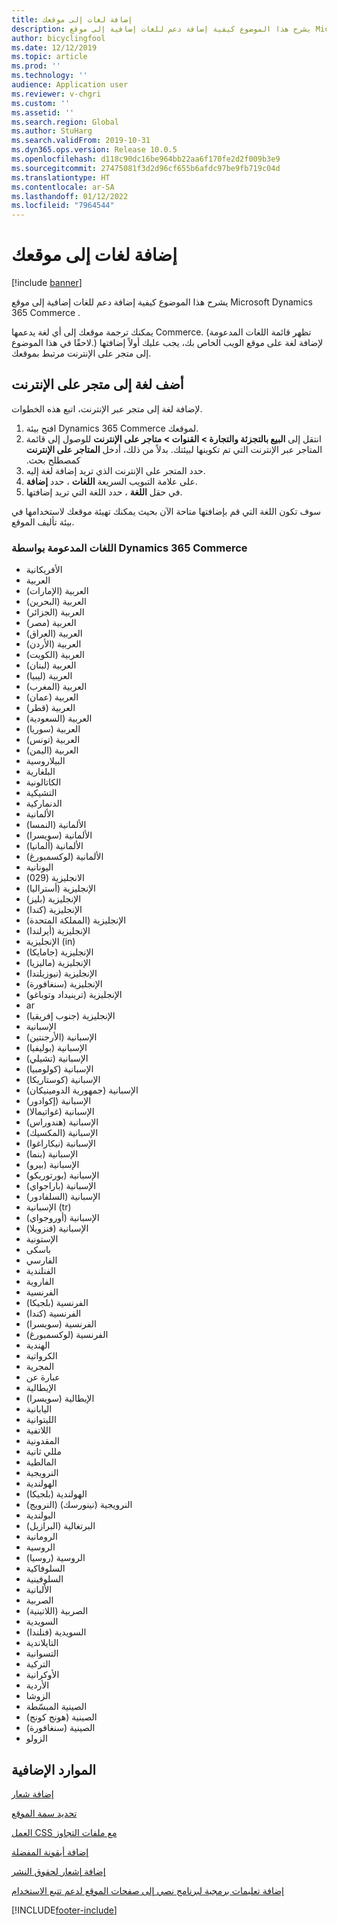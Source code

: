 ```yaml
---
title: إضافة لغات إلى موقعك
description: يشرح هذا الموضوع كيفية إضافة دعم للغات إضافية إلى موقع Microsoft Dynamics 365 Commerce .
author: bicyclingfool
ms.date: 12/12/2019
ms.topic: article
ms.prod: ''
ms.technology: ''
audience: Application user
ms.reviewer: v-chgri
ms.custom: ''
ms.assetid: ''
ms.search.region: Global
ms.author: StuHarg
ms.search.validFrom: 2019-10-31
ms.dyn365.ops.version: Release 10.0.5
ms.openlocfilehash: d118c90dc16be964bb22aa6f170fe2d2f009b3e9
ms.sourcegitcommit: 27475081f3d2d96cf655b6afdc97be9fb719c04d
ms.translationtype: HT
ms.contentlocale: ar-SA
ms.lasthandoff: 01/12/2022
ms.locfileid: "7964544"
---
```

# <a name="add-languages-to-your-site"></a>إضافة لغات إلى موقعك

[!include [banner](includes/banner.md)]

يشرح هذا الموضوع كيفية إضافة دعم للغات إضافية إلى موقع Microsoft Dynamics 365 Commerce .

يمكنك ترجمة موقعك إلى أي لغة يدعمها Commerce. (تظهر قائمة اللغات المدعومة لاحقًا في هذا الموضوع.) لإضافة لغة على موقع الويب الخاص بك، يجب عليك أولاً إضافتها إلى متجر على الإنترنت مرتبط بموقعك.

## <a name="add-a-language-to-an-online-store"></a>أضف لغة إلى متجر على الإنترنت

لإضافة لغة إلى متجر عبر الإنترنت، اتبع هذه الخطوات.

1. افتح بيئة Dynamics 365 Commerce لموقعك.
1. انتقل إلى **‏‫‏‫البيع بالتجزئة والتجارة \> القنوات \> متاجر على الإنترنت** للوصول إلى قائمة المتاجر عبر الإنترنت التي تم تكوينها لبيئتك. بدلاً من ذلك، أدخل **المتاجر على الإنترنت** كمصطلح بحث.
1. حدد المتجر على الإنترنت الذي تريد إضافة لغة إليه.
1. على علامة التبويب السريعة **اللغات** ، حدد **إضافة**.
1. في حقل **اللغة** ، حدد اللغة التي تريد إضافتها.

سوف تكون اللغة التي قم بإضافتها متاحة الآن بحيث يمكنك تهيئة موقعك لاستخدامها في بيئة تأليف الموقع.

### <a name="languages-that-are-supported-by-dynamics-365-commerce"></a>اللغات المدعومة بواسطة Dynamics 365 Commerce

- الأفريكانية
- العربية
- العربية (الإمارات)
- العربية (البحرين)
- العربية (الجزائر)
- العربية (مصر)
- العربية (العراق)
- العربية (الأردن)
- العربية (الكويت)
- العربية (لبنان)
- العربية (ليبيا)
- العربية (المغرب)
- العربية (عمان)
- العربية (قطر)
- العربية (السعودية)
- العربية (سوريا)
- العربية (تونس)
- العربية (اليمن)
- البيلاروسية
- البلغارية
- الكاتالونية
- التشيكية
- الدنماركية
- الألمانية
- الألمانية (النمسا)
- الألمانية (سويسرا)
- الألمانية (ألمانيا)
- الألمانية (لوكسمبورغ)
- اليونانية
- الانجليزية (029)
- الإنجليزية (أستراليا)
- الإنجليزية (بليز)
- الإنجليزية (كندا)
- الإنجليزية (المملكة المتحدة)
- الإنجليزية (أيرلندا)
- الإنجليزية (in)
- الإنجليزية (جامايكا)
- الإنجليزية (ماليزيا)
- الإنجليزية (نيوزيلندا)
- الإنجليزية (سنغافورة)
- الإنجليزية (ترينيداد وتوباغو)
- ar
- الإنجليزية (جنوب إفريقيا)
- الإسبانية
- الإسبانية (الأرجنتين)
- الإسبانية (بوليفيا)
- الإسبانية (تشيلي)
- الإسبانية (كولومبيا)
- الإسبانية (كوستاريكا)
- الإسبانية (جمهورية الدومينيكان)
- الإسبانية (إكوادور)
- الإسبانية (غواتيمالا)
- الإسبانية (هندوراس)
- الإسبانية (المكسيك)
- الإسبانية (نيكاراغوا)
- الإسبانية (بنما)
- الإسبانية (بيرو)
- الإسبانية (بورتوريكو)
- الإسبانية (باراجواي)
- الإسبانية (السلفادور)
- الإسبانية (tr)
- الإسبانية (أوروجواي)
- الإسبانية (فنزويلا)
- الإستونية
- باسكى
- الفارسي
- الفنلندية
- الفاروية
- الفرنسية
- الفرنسية (بلجيكا)
- الفرنسية (كندا)
- الفرنسية (سويسرا)
- الفرنسية (لوكسمبورغ)
- الهندية
- الكرواتية
- المجرية
- عبارة عن
- الإيطالية
- الإيطالية (سويسرا)
- اليابانية
- الليتوانية
- اللاتفية
- المقدونية
- مللي ثانية
- المالطية
- النرويجية
- الهولندية
- الهولندية (بلجيكا)
- النرويجية (نينورسك) (النرويج)
- البولندية
- البرتغالية (البرازيل)
- الرومانية
- الروسية
- الروسية (روسيا)
- السلوفاكية
- السلوفينية
- الألبانية
- الصربية
- الصربية (اللاتينية)
- السويدية
- السويدية (فنلندا)
- التايلاندية
- التسوانية
- التركية
- الأوكرانية
- الأردية
- الزوشا
- الصينية المبسّطة
- الصينية (هونج كونج)
- الصينية (سنغافورة)
- الزولو

## <a name="additional-resources"></a>الموارد الإضافية

[إضافة شعار](add-logo.md)

[تحديد سمة الموقع](select-site-theme.md)

[العمل CSS مع ملفات التجاوز](css-override-files.md)

[إضافة أيقونة المفضلة](add-favicon.md)

[إضافة إشعار لحقوق النشر](add-copyright-notice.md)

[إضافة تعليمات برمجية لبرنامج نصي إلى صفحات الموقع لدعم تتبع الاستخدام](add-telemetry.md)


[!INCLUDE[footer-include](../includes/footer-banner.md)]
